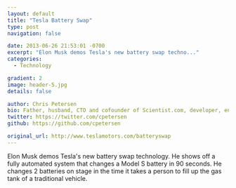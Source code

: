 ```yaml
---
layout: default
title: "Tesla Battery Swap"
type: post
navigation: false

date: 2013-06-26 21:53:01 -0700
excerpt: "Elon Musk demos Tesla's new battery swap techno..."
categories:
  - Technology

gradient: 2
image: header-5.jpg
details: false

author: Chris Petersen
bio: Father, husband, CTO and cofounder of Scientist.com, developer, entrepreneur and technologist.
twitter: https://twitter.com/cpetersen
github: https://github.com/cpetersen

original_url: http://www.teslamotors.com/batteryswap
---
```



Elon Musk demos Tesla's new battery swap technology. He shows off a fully automated system that changes a Model S battery in 90 seconds. He changes 2 batteries on stage in the time it takes a person to fill up the gas tank of a traditional vehicle. 
